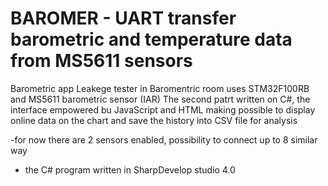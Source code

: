 # BAROMER - UART transfer barometric and temperature data from MS5611 sensors
Barometric app
Leakege tester in Baromentric room uses STM32F100RB and MS5611 barometric sensor (IAR)
The second patrt written on C#, the interface empowered bu JavaScript and HTML
making possible to display online data on the chart and save the history into CSV file for analysis

-for now there are 2 sensors enabled, possibility to connect up to 8 similar way
- the C# program written in SharpDevelop studio 4.0
